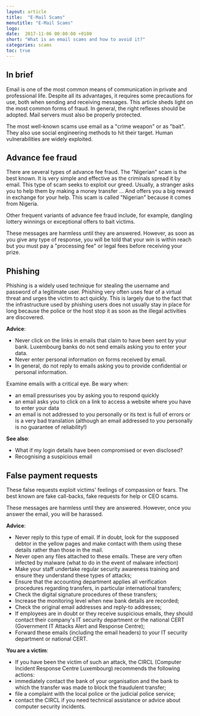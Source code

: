 ```yaml
---
layout: article
title:  "E-Mail Scams"
menutitle: "E-Mail Scams"
logo:
date:  2017-11-06 00:00:00 +0100
short: "What is an email scams and how to avoid it?"
categories: scams
toc: true
---
```

## In brief
Email is one of the most common means of communication in private and professional life. Despite all its advantages, it requires some precautions for use, both when sending and receiving messages. This article sheds light on the most common forms of fraud. In general, the right reflexes should be adopted. Mail servers must also be properly protected.

The most well-known scams use email as a "crime weapon" or as "bait". They also use social engineering methods to hit their target. Human vulnerabilities are widely exploited.
 
## Advance fee fraud
There are several types of advance fee fraud. The "Nigerian" scam is the best known. It is very simple and effective as the criminals spread it by email. This type of scam seeks to exploit our greed. Usually, a stranger asks you to help them by making a money transfer ... And offers you a big reward in exchange for your help. This scam is called "Nigerian" because it comes from Nigeria.

Other frequent variants of advance fee fraud include, for example, dangling lottery winnings or exceptional offers to bait victims.

These messages are harmless until they are answered. However, as soon as you give any type of response, you will be told that your win is within reach but you must pay a "processing fee" or legal fees before receiving your prize. 

## Phishing
Phishing is a widely used technique for stealing the username and password of a legitimate user. Phishing very often uses fear of a virtual threat and urges the victim to act quickly. This is largely due to the fact that the infrastructure used by phishing users does not usually stay in place for long because the police or the host stop it as soon as the illegal activities are discovered.

**Advice**:
* Never click on the links in emails that claim to have been sent by your bank. Luxembourg banks do not send emails asking you to enter your data.
* Never enter personal information on forms received by email.
* In general, do not reply to emails asking you to provide confidential or personal information.

Examine emails with a critical eye. Be wary when:

* an email pressurises you by asking you to respond quickly
* an email asks you to click on a link to access a website where you have to enter your data
* an email is not addressed to you personally or its text is full of errors or is a very bad translation (although an email addressed to you personally is no guarantee of reliability!)

**See also**:
* What if my login details have been compromised or even disclosed?
* Recognising a suspicious email

## False payment requests
These false requests exploit victims' feelings of compassion or fears. The best known are fake call-backs, fake requests for help or CEO scams.

These messages are harmless until they are answered. However, once you answer the email, you will be harassed.

**Advice**:
* Never reply to this type of email. If in doubt, look for the supposed debtor in the yellow pages and make contact with them using these details rather than those in the mail.
* Never open any files attached to these emails. These are very often infected by malware (what to do in the event of malware infection)
* Make your staff undertake regular security awareness training and ensure they understand these types of attacks;
* Ensure that the accounting department applies all verification procedures regarding transfers, in particular international transfers;
* Check the digital signature procedures of these transfers;
* Increase the monitoring level when new bank details are recorded;
* Check the original email addresses and reply-to addresses;
* If employees are in doubt or they receive suspicious emails, they should contact their company's IT security department or the national CERT (Government IT Attacks Alert and Response Centre);
* Forward these emails (including the email headers) to your IT security department or national CERT.

**You are a victim**:
* If you have been the victim of such an attack, the CIRCL (Computer Incident Response Centre Luxembourg) recommends the following actions:
* immediately contact the bank of your organisation and the bank to which the transfer was made to block the fraudulent transfer;
* file a complaint with the local police or the judicial police service;
* contact the CIRCL if you need technical assistance or advice about computer security incidents.
